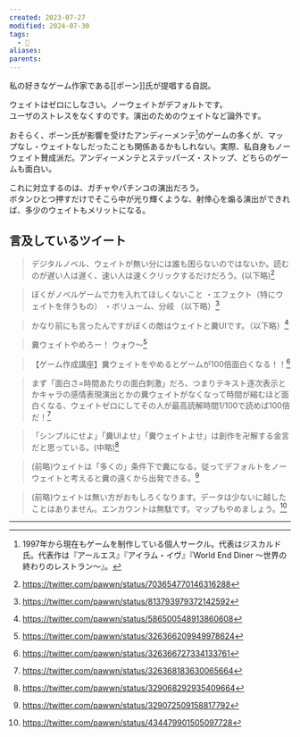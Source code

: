```yaml
---
created: 2023-07-27
modified: 2024-07-30
tags:
  - 💬
aliases: 
parents: 
---
```

私の好きなゲーム作家である[[ポーン]]氏が提唱する自説。

ウェイトはゼロにしなさい。ノーウェイトがデフォルトです。  
ユーザのストレスをなくすのです。演出のためのウェイトなど論外です。

おそらく、ポーン氏が影響を受けたアンディーメンテ[^アンディー・メンテとは]のゲームの多くが、マップなし・ウェイトなしだったことも関係あるかもしれない。実際、私自身もノーウェイト賛成派だ。アンディーメンテとステッパーズ・ストップ、どちらのゲームも面白い。

[^アンディー・メンテとは]: 1997年から現在もゲームを制作している個人サークル。代表はジスカルド氏。代表作は『アールエス』『アイラム・イヴ』『World End Diner ～世界の終わりのレストラン～』。

これに対立するのは、ガチャやパチンコの演出だろう。  
ボタンひとつ押すだけでそこら中が光り輝くような、射倖心を煽る演出ができれば、多少のウェイトもメリットになる。

## 言及しているツイート
>デジタルノベル、ウェイトが無い分には誰も困らないのではないか。読むのが遅い人は遅く、速い人は速くクリックするだけだろう。(以下略)[^1]

>ぼくがノベルゲームで力を入れてほしくないこと
>・エフェクト（特にウェイトを伴うもの）
>・ボリューム、分岐
>（以下略）[^2]

>かなり前にも言ったんですがぼくの敵はウェイトと糞UIです。（以下略）[^3]

>糞ウェイトやめろー！ ウォウ〜[^4]

> 【ゲーム作成講座】糞ウェイトをやめるとゲームが100倍面白くなる！！[^5]

>まず「面白さ=時間あたりの面白刺激」だろ、つまりテキスト逐次表示とかキャラの感情表現演出とかの糞ウェイトがなくなって時間が縮むほど面白くなる、ウェイトゼロにしてその人が最高読解時間1/100で読めば100倍だ！[^6]

>「シンプルにせよ」「糞UIよせ」「糞ウェイトよせ」は創作を卍解する金言だと思っている。(中略)[^7]

> (前略)ウェイトは「多くの」条件下で糞になる。従ってデフォルトをノーウェイトと考えると糞の遠くから出発できる。[^8]

> (前略)ウェイトは無い方がおもしろくなります。データは少ないに越したことはありません。エンカウントは無駄です。マップもやめましょう。[^9]

---
[^1]: https://twitter.com/pawwn/status/703654770146316288
[^2]: https://twitter.com/pawwn/status/813793979372142592
[^3]: https://twitter.com/pawwn/status/586500548913860608
[^4]: https://twitter.com/pawwn/status/326366209949978624
[^5]: https://twitter.com/pawwn/status/326366727334133761
[^6]: https://twitter.com/pawwn/status/326368183630065664
[^7]: https://twitter.com/pawwn/status/329068292935409664
[^8]: https://twitter.com/pawwn/status/329072509158817792
[^9]: https://twitter.com/pawwn/status/434479901505097728